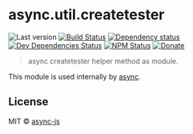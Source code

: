 # async.util.createtester

![Last version](https://img.shields.io/github/tag/async-js/createtester.svg?style=flat-square)
[![Build Status](http://img.shields.io/travis/async-js/createtester/master.svg?style=flat-square)](https://travis-ci.org/async-js/createtester)
[![Dependency status](http://img.shields.io/david/async-js/createtester.svg?style=flat-square)](https://david-dm.org/async-js/createtester)
[![Dev Dependencies Status](http://img.shields.io/david/dev/async-js/createtester.svg?style=flat-square)](https://david-dm.org/async-js/createtester#info=devDependencies)
[![NPM Status](http://img.shields.io/npm/dm/createtester.svg?style=flat-square)](https://www.npmjs.org/package/createtester)
[![Donate](https://img.shields.io/badge/donate-paypal-blue.svg?style=flat-square)](https://paypal.me/kikobeats)

> async createtester helper method as module.

This module is used internally by [async](https://github.com/async-js/async).

## License

MIT © [async-js](https://github.com/async-js)
